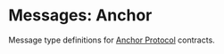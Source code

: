 # Messages: Anchor

Message type definitions for [Anchor Protocol](https://github.com/Anchor-Protocol/anchor-token-contracts/tree/master/packages/anchor_token) contracts.
